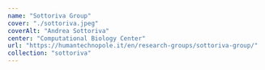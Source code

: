 ```yaml
---
name: "Sottoriva Group"
cover: "./sottoriva.jpeg"
coverAlt: "Andrea Sottoriva"
center: "Computational Biology Center"
url: "https://humantechnopole.it/en/research-groups/sottoriva-group/"
collection: "sottoriva"
---
```


